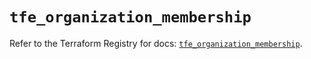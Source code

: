 # `tfe_organization_membership`

Refer to the Terraform Registry for docs: [`tfe_organization_membership`](https://registry.terraform.io/providers/hashicorp/tfe/0.57.1/docs/resources/organization_membership).
